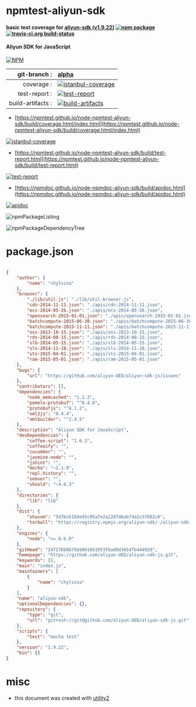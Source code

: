 # npmtest-aliyun-sdk

#### basic test coverage for  [aliyun-sdk (v1.9.22)](https://github.com/aliyun-UED/aliyun-sdk-js.git)  [![npm package](https://img.shields.io/npm/v/npmtest-aliyun-sdk.svg?style=flat-square)](https://www.npmjs.org/package/npmtest-aliyun-sdk) [![travis-ci.org build-status](https://api.travis-ci.org/npmtest/node-npmtest-aliyun-sdk.svg)](https://travis-ci.org/npmtest/node-npmtest-aliyun-sdk)

#### Aliyun SDK for JavaScript

[![NPM](https://nodei.co/npm/aliyun-sdk.png?downloads=true&downloadRank=true&stars=true)](https://www.npmjs.com/package/aliyun-sdk)

| git-branch : | [alpha](https://github.com/npmtest/node-npmtest-aliyun-sdk/tree/alpha)|
|--:|:--|
| coverage : | [![istanbul-coverage](https://npmtest.github.io/node-npmtest-aliyun-sdk/build/coverage.badge.svg)](https://npmtest.github.io/node-npmtest-aliyun-sdk/build/coverage.html/index.html)|
| test-report : | [![test-report](https://npmtest.github.io/node-npmtest-aliyun-sdk/build/test-report.badge.svg)](https://npmtest.github.io/node-npmtest-aliyun-sdk/build/test-report.html)|
| build-artifacts : | [![build-artifacts](https://npmtest.github.io/node-npmtest-aliyun-sdk/glyphicons_144_folder_open.png)](https://github.com/npmtest/node-npmtest-aliyun-sdk/tree/gh-pages/build)|

- [https://npmtest.github.io/node-npmtest-aliyun-sdk/build/coverage.html/index.html](https://npmtest.github.io/node-npmtest-aliyun-sdk/build/coverage.html/index.html)

[![istanbul-coverage](https://npmtest.github.io/node-npmtest-aliyun-sdk/build/screenCapture.buildCi.browser.%252Ftmp%252Fbuild%252Fcoverage.lib.html.png)](https://npmtest.github.io/node-npmtest-aliyun-sdk/build/coverage.html/index.html)

- [https://npmtest.github.io/node-npmtest-aliyun-sdk/build/test-report.html](https://npmtest.github.io/node-npmtest-aliyun-sdk/build/test-report.html)

[![test-report](https://npmtest.github.io/node-npmtest-aliyun-sdk/build/screenCapture.buildCi.browser.%252Ftmp%252Fbuild%252Ftest-report.html.png)](https://npmtest.github.io/node-npmtest-aliyun-sdk/build/test-report.html)

- [https://npmdoc.github.io/node-npmdoc-aliyun-sdk/build/apidoc.html](https://npmdoc.github.io/node-npmdoc-aliyun-sdk/build/apidoc.html)

[![apidoc](https://npmdoc.github.io/node-npmdoc-aliyun-sdk/build/screenCapture.buildCi.browser.%252Ftmp%252Fbuild%252Fapidoc.html.png)](https://npmdoc.github.io/node-npmdoc-aliyun-sdk/build/apidoc.html)

![npmPackageListing](https://npmtest.github.io/node-npmtest-aliyun-sdk/build/screenCapture.npmPackageListing.svg)

![npmPackageDependencyTree](https://npmtest.github.io/node-npmtest-aliyun-sdk/build/screenCapture.npmPackageDependencyTree.svg)



# package.json

```json

{
    "author": {
        "name": "chylvina"
    },
    "browser": {
        "./lib/util.js": "./lib/util-browser.js",
        "cdn-2014-11-11.json": "./apis/cdn-2014-11-11.json",
        "ecs-2014-05-26.json": "./apis/ecs-2014-05-26.json",
        "opensearch-2015-01-01.json": "./apis/opensearch-2015-01-01.json",
        "batchcompute-2015-06-30.json": "./apis/batchcompute-2015-06-30.json",
        "batchcompute-2015-11-11.json": "./apis/batchcompute-2015-11-11.json",
        "oss-2013-10-15.json": "./apis/oss-2013-10-15.json",
        "rds-2014-08-15.json": "./apis/rds-2014-08-15.json",
        "slb-2014-05-15.json": "./apis/slb-2014-05-15.json",
        "sls-2014-11-18.json": "./apis/sls-2014-11-18.json",
        "sts-2015-04-01.json": "./apis/sts-2015-04-01.json",
        "ram-2015-05-01.json": "./apis/ram-2015-05-01.json"
    },
    "bugs": {
        "url": "https://github.com/aliyun-UED/aliyun-sdk-js/issues"
    },
    "contributors": [],
    "dependencies": {
        "node_memcached": "1.1.3",
        "pomelo-protobuf": "^0.4.0",
        "protobufjs": "^4.1.2",
        "xml2js": "0.4.4",
        "xmlbuilder": "^2.4.5"
    },
    "description": "Aliyun SDK for JavaScript",
    "devDependencies": {
        "coffee-script": "1.6.3",
        "coffeeify": "",
        "cucumber": "",
        "jasmine-node": "",
        "jshint": "",
        "mocha": "~2.1.0",
        "repl.history": "",
        "semver": "",
        "should": "~4.6.3"
    },
    "directories": {
        "lib": "lib"
    },
    "dist": {
        "shasum": "5d7bcb18de91c05a7e2a22d746ab74a2c37602c6",
        "tarball": "https://registry.npmjs.org/aliyun-sdk/-/aliyun-sdk-1.9.22.tgz"
    },
    "engines": {
        "node": ">= 0.6.0"
    },
    "gitHead": "24f276b8b79a9801661953f6ad0d3654fb444920",
    "homepage": "https://github.com/aliyun-UED/aliyun-sdk-js.git",
    "keywords": [],
    "main": "index.js",
    "maintainers": [
        {
            "name": "chylvina"
        }
    ],
    "name": "aliyun-sdk",
    "optionalDependencies": {},
    "repository": {
        "type": "git",
        "url": "git+ssh://git@github.com/aliyun-UED/aliyun-sdk-js.git"
    },
    "scripts": {
        "test": "mocha test"
    },
    "version": "1.9.22",
    "bin": {}
}
```



# misc
- this document was created with [utility2](https://github.com/kaizhu256/node-utility2)
